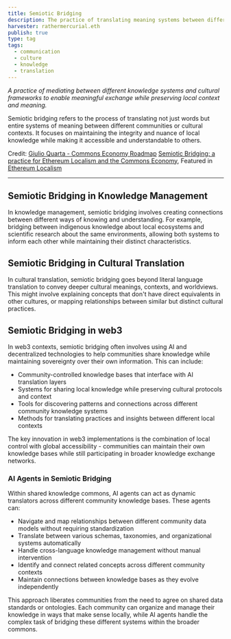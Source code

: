 ```yaml
---
title: Semiotic Bridging
description: The practice of translating meaning systems between different communities and cultural contexts
harvester: rathermercurial.eth
publish: true
type: tag
tags:
  - communication
  - culture
  - knowledge
  - translation
---
```


*A practice of mediating between different knowledge systems and cultural frameworks to enable meaningful exchange while preserving local context and meaning.*

Semiotic bridging refers to the process of translating not just words but entire systems of meaning between different communities or cultural contexts. It focuses on maintaining the integrity and nuance of local knowledge while making it accessible and understandable to others.

Credit: [Giulio Quarta - Commons Economy Roadmap](https://www.commonseconomy.org/Giulio-Quarta-5d9b026c5ffb4d4c86e2e39e8fff9ba0)
[Semiotic Bridging: a practice for Ethereum Localism and the Commons Economy](https://greenpill.network/pdf/ethereum-localism.pdf), Featured in [Ethereum Localism](links/ethereum-localism.md)

---

## Semiotic Bridging in Knowledge Management

In knowledge management, semiotic bridging involves creating connections between different ways of knowing and understanding. For example, bridging between indigenous knowledge about local ecosystems and scientific research about the same environments, allowing both systems to inform each other while maintaining their distinct characteristics.

## Semiotic Bridging in Cultural Translation

In cultural translation, semiotic bridging goes beyond literal language translation to convey deeper cultural meanings, contexts, and worldviews. This might involve explaining concepts that don't have direct equivalents in other cultures, or mapping relationships between similar but distinct cultural practices.

## Semiotic Bridging in web3

In web3 contexts, semiotic bridging often involves using AI and decentralized technologies to help communities share knowledge while maintaining sovereignty over their own information. This can include:

- Community-controlled knowledge bases that interface with AI translation layers
- Systems for sharing local knowledge while preserving cultural protocols and context
- Tools for discovering patterns and connections across different community knowledge systems
- Methods for translating practices and insights between different local contexts

The key innovation in web3 implementations is the combination of local control with global accessibility - communities can maintain their own knowledge bases while still participating in broader knowledge exchange networks.

### AI Agents in Semiotic Bridging

Within shared knowledge commons, AI agents can act as dynamic translators across different community knowledge bases. These agents can:

- Navigate and map relationships between different community data models without requiring standardization
- Translate between various schemas, taxonomies, and organizational systems automatically
- Handle cross-language knowledge management without manual intervention
- Identify and connect related concepts across different community contexts
- Maintain connections between knowledge bases as they evolve independently

This approach liberates communities from the need to agree on shared data standards or ontologies. Each community can organize and manage their knowledge in ways that make sense locally, while AI agents handle the complex task of bridging these different systems within the broader commons.